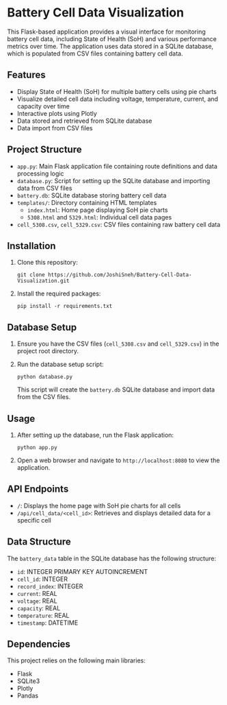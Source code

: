 # Battery Cell Data Visualization

This Flask-based application provides a visual interface for monitoring battery cell data, including State of Health (SoH) and various performance metrics over time. The application uses data stored in a SQLite database, which is populated from CSV files containing battery cell data.

## Features

- Display State of Health (SoH) for multiple battery cells using pie charts
- Visualize detailed cell data including voltage, temperature, current, and capacity over time
- Interactive plots using Plotly
- Data stored and retrieved from SQLite database
- Data import from CSV files

## Project Structure

- `app.py`: Main Flask application file containing route definitions and data processing logic
- `database.py`: Script for setting up the SQLite database and importing data from CSV files
- `battery.db`: SQLite database storing battery cell data
- `templates/`: Directory containing HTML templates
  - `index.html`: Home page displaying SoH pie charts
  - `5308.html` and `5329.html`: Individual cell data pages
- `cell_5308.csv`, `cell_5329.csv`: CSV files containing raw battery cell data

## Installation

1. Clone this repository:
   ```
   git clone https://github.com/JoshiSneh/Battery-Cell-Data-Visualization.git
   ```

3. Install the required packages:
   ```
   pip install -r requirements.txt
   ```

## Database Setup

1. Ensure you have the CSV files (`cell_5308.csv` and `cell_5329.csv`) in the project root directory.

2. Run the database setup script:
   ```
   python database.py
   ```

   This script will create the `battery.db` SQLite database and import data from the CSV files.

## Usage

1. After setting up the database, run the Flask application:
   ```
   python app.py
   ```

2. Open a web browser and navigate to `http://localhost:8080` to view the application.

## API Endpoints

- `/`: Displays the home page with SoH pie charts for all cells
- `/api/cell_data/<cell_id>`: Retrieves and displays detailed data for a specific cell

## Data Structure

The `battery_data` table in the SQLite database has the following structure:

- `id`: INTEGER PRIMARY KEY AUTOINCREMENT
- `cell_id`: INTEGER
- `record_index`: INTEGER
- `current`: REAL
- `voltage`: REAL
- `capacity`: REAL
- `temperature`: REAL
- `timestamp`: DATETIME

## Dependencies

This project relies on the following main libraries:
- Flask
- SQLite3
- Plotly
- Pandas
